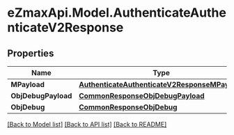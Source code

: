 
# eZmaxApi.Model.AuthenticateAuthenticateV2Response

## Properties

Name | Type | Description | Notes
------------ | ------------- | ------------- | -------------
**MPayload** | [**AuthenticateAuthenticateV2ResponseMPayload**](AuthenticateAuthenticateV2ResponseMPayload.md) |  | 
**ObjDebugPayload** | [**CommonResponseObjDebugPayload**](CommonResponseObjDebugPayload.md) |  | [optional] 
**ObjDebug** | [**CommonResponseObjDebug**](CommonResponseObjDebug.md) |  | [optional] 

[[Back to Model list]](../README.md#documentation-for-models)
[[Back to API list]](../README.md#documentation-for-api-endpoints)
[[Back to README]](../README.md)

